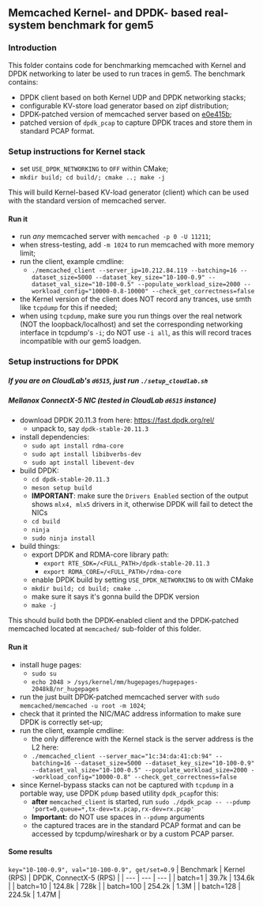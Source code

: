 ## Memcached Kernel- and DPDK- based real-system benchmark for gem5

### Introduction

This folder contains code for benchmarking memcached with Kernel and DPDK networking to later be used to run traces in gem5. The benchmark contains:
- DPDK client based on both Kernel UDP and DPDK networking stacks;
- configurable KV-store load generator based on zipf distribution;
- DPDK-patched version of memcached server based on [e0e415b](https://github.com/memcached/memcached/commit/e0e415b7b2b43a6ddd01a9c3ad45fb46358d526b);
- patched version of `dpdk_pcap` to capture DPDK traces and store them in standard PCAP format.

### Setup instructions for Kernel stack

* set `USE_DPDK_NETWORKING` to `OFF` within CMake;
* `mkdir build; cd build/; cmake ..; make -j`

This will build Kernel-based KV-load generator (client) which can be used with the standard version of memcached server.

#### Run it
* run *any* memcached server with `memcached -p 0 -U 11211`;
* when stress-testing, add `-m 1024` to run memcached with more memory limit;
* run the client, example cmdline:
    * `./memcached_client --server_ip=10.212.84.119 --batching=16 --dataset_size=5000 --dataset_key_size="10-100-0.9" --dataset_val_size="10-100-0.5" --populate_workload_size=2000 --workload_config="10000-0.8-10000" --check_get_correctness=false`
* the Kernel version of the client does NOT record any trances, use smth like `tcpdump` for this if needed;
* when using `tcpdump`, make sure you run things over the real network (NOT the loopback/localhost) and set the corresponding networking interface in tcpdump's `-i`; do NOT use `-i all`, as this will record traces incompatible with our gem5 loadgen. 


### Setup instructions for DPDK
##### If you are on CloudLab's `d6515`, just run `./setup_cloudlab.sh`

##### Mellanox ConnectX-5 NIC (tested in CloudLab `d6515` instance)
* download DPDK 20.11.3 from here: https://fast.dpdk.org/rel/
    * unpack to, say `dpdk-stable-20.11.3`
* install dependencies:
    * `sudo apt install rdma-core`
    * `sudo apt install libibverbs-dev`
    * `sudo apt install libevent-dev`
* build DPDK:
    * `cd dpdk-stable-20.11.3`
    * `meson setup build`
    * **IMPORTANT**: make sure the `Drivers Enabled` section of the output shows `mlx4, mlx5` drivers in it, otherwise DPDK will fail to detect the NICs
    * `cd build`
    * `ninja`
    * `sudo ninja install`
* build things:
    * export DPDK and RDMA-core library path:
        * `export RTE_SDK=/<FULL_PATH>/dpdk-stable-20.11.3`
        * `export RDMA_CORE=/<FULL_PATH>/rdma-core`
    * enable DPDK build by setting `USE_DPDK_NETWORKING` to `ON` with CMake
    * `mkdir build; cd build; cmake ..`
    * make sure it says it's gonna build the DPDK version
    * `make -j`

This should build both the DPDK-enabled client and the DPDK-patched memcached located at `memcached/` sub-folder of this folder.

#### Run it
* install huge pages:
    * `sudo su`
    * `echo 2048 > /sys/kernel/mm/hugepages/hugepages-2048kB/nr_hugepages`
* run the just built DPDK-patched memcached server with `sudo memcached/memcached -u root -m 1024`;
* check that it printed the NIC/MAC address information to make sure DPDK is correctly set-up;
* run the client, example cmdline:
    * the only difference with the Kernel stack is the server address is the L2 here:
    * `./memcached_client --server_mac="1c:34:da:41:cb:94" --batching=16 --dataset_size=5000 --dataset_key_size="10-100-0.9" --dataset_val_size="10-100-0.5" --populate_workload_size=2000 --workload_config="10000-0.8" --check_get_correctness=false`
* since Kernel-bypass stacks can not be captured with `tcpdump` in a portable way, use DPDK `pdump` based utility `dpdk_pcap`for this:
    * **after** `memcached_client` is started, run `sudo ./dpdk_pcap -- --pdump 'port=0,queue=*,tx-dev=tx.pcap,rx-dev=rx.pcap'`
    * **Important:** do NOT use spaces in `--pdump` arguments
    * the captured traces are in the standard PCAP format and can be accessed by tcpdump/wireshark or by a custom PCAP parser.


#### Some results
`key="10-100-0.9", val="10-100-0.9", get/set=0.9`
| Benchmark | Kernel (RPS) | DPDK, ConnectX-5 (RPS) |
| --- | --- | --- |
| batch=1 | 39.7k | 134.6k |
| batch=10 | 124.8k  | 728k |
| batch=100 | 254.2k  | 1.3M |
| batch=128 | 224.5k  | 1.47M |
